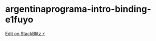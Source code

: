 # argentinaprograma-intro-binding-e1fuyo

[Edit on StackBlitz ⚡️](https://stackblitz.com/edit/argentinaprograma-intro-binding-e1fuyo)